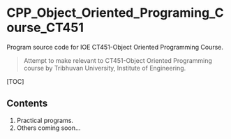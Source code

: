 # CPP_Object_Oriented_Programing_Course_CT451
Program source code for IOE CT451-Object Oriented Programming Course.

> Attempt to make relevant to CT451-Object Oriented Programming course by Tribhuvan University, Institute of Engineering.

[TOC]

## Contents

1. Practical programs.
2. Others coming soon...
